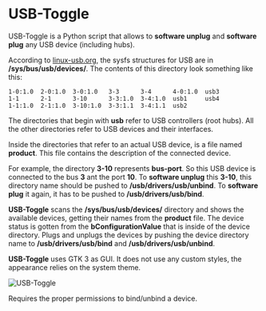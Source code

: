 # USB-Toggle

USB-Toggle is a Python script that allows to **software unplug** and **software plug** any USB device (including hubs).

According to [linux-usb.org](http://www.linux-usb.org/FAQ.html), the sysfs structures for USB are in **/sys/bus/usb/devices/**. The contents of this directory look something like this:

    1-0:1.0  2-0:1.0  3-0:1.0   3-3      3-4      4-0:1.0  usb3 
    1-1      2-1      3-10      3-3:1.0  3-4:1.0  usb1     usb4
    1-1:1.0  2-1:1.0  3-10:1.0  3-3:1.1  3-4:1.1  usb2

The directories that begin with **usb** refer to USB controllers (root hubs). All the other directories refer to USB devices and their interfaces.

Inside the directories that refer to an actual USB device, is a file named **product**. This file contains the description of the connected device.

For example, the directory **3-10** represents **bus-port**. So this USB device is connected to the bus **3** ant the port **10**. To **software unplug** this **3-10**, this directory name should be pushed to **/usb/drivers/usb/unbind**. To **software plug** it again, it has to be pushed to **/usb/drivers/usb/bind**.

**USB-Toggle** scans the **/sys/bus/usb/devices/** directory and shows the available devices, getting their names from the **product** file. The device status is gotten from the **bConfigurationValue** that is inside of the device directory. Plugs and unplugs the devices by pushing the device directory name to **/usb/drivers/usb/bind** and **/usb/drivers/usb/unbind**.

**USB-Toggle** uses GTK 3 as GUI. It does not use any custom styles, the appearance relies on the system theme. 

![USB-Toggle](https://www.dropbox.com/s/6gu4kc68ytqnleu/usb-toggle.png?raw=1)

Requires the proper permissions to bind/unbind a device.
